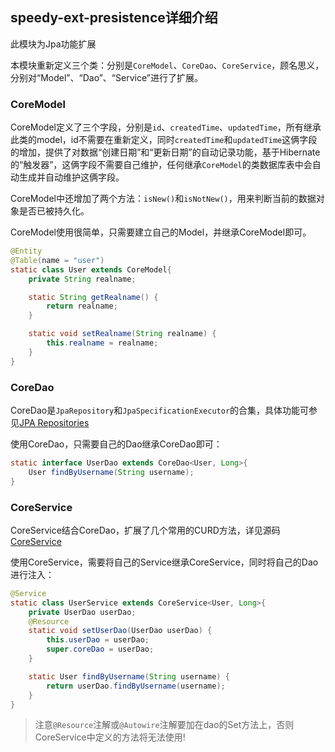 speedy-ext-presistence详细介绍
----
此模块为Jpa功能扩展

本模块重新定义三个类：分别是`CoreModel`、`CoreDao`、`CoreService`，顾名思义，分别对“Model”、“Dao”、“Service”进行了扩展。

### CoreModel

CoreModel定义了三个字段，分别是`id`、`createdTime`、`updatedTime`，所有继承此类的model，id不需要在重新定义，同时`createdTime`和`updatedTime`这俩字段的增加，提供了对数据“创建日期”和“更新日期”的自动记录功能，基于Hibernate的“触发器”，这俩字段不需要自己维护，任何继承`CoreModel`的类数据库表中会自动生成并自动维护这俩字段。

CoreModel中还增加了两个方法：`isNew()`和`isNotNew()`，用来判断当前的数据对象是否已被持久化。

CoreModel使用很简单，只需要建立自己的Model，并继承CoreModel即可。
```java
@Entity
@Table(name = "user")
static class User extends CoreModel{
    private String realname;

    static String getRealname() {
        return realname;
    }

    static void setRealname(String realname) {
        this.realname = realname;
    }
}
```

### CoreDao
CoreDao是`JpaRepository`和`JpaSpecificationExecutor`的合集，具体功能可参见[JPA Repositories](http://docs.spring.io/spring-data/jpa/docs/current/reference/html/#jpa.repositories)

使用CoreDao，只需要自己的Dao继承CoreDao即可：
```java
static interface UserDao extends CoreDao<User, Long>{
    User findByUsername(String username);
}
```

### CoreService
CoreService结合CoreDao，扩展了几个常用的CURD方法，详见源码[CoreService](https://github.com/gefangshuai/SpeedyFramework/blob/master/speedy-ext/src/main/java/io/github/gefangshuai/ext/persistence/CoreService.java)

使用CoreService，需要将自己的Service继承CoreService，同时将自己的Dao进行注入：
```java
@Service
static class UserService extends CoreService<User, Long>{
    private UserDao userDao;
    @Resource
    static void setUserDao(UserDao userDao) {
        this.userDao = userDao;
        super.coreDao = userDao;
    }

    static User findByUsername(String username) {
        return userDao.findByUsername(username);
    }
}
```
> 注意`@Resource`注解或`@Autowire`注解要加在dao的Set方法上，否则CoreService中定义的方法将无法使用!
